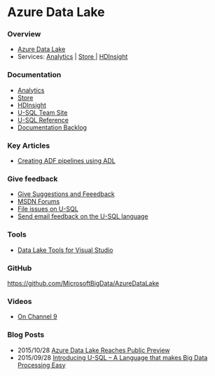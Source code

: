 # Azure Data Lake

### Overview

* [Azure Data Lake](https://azure.microsoft.com/en-us/solutions/data-lake/)
* Services: [Analytics](https://azure.microsoft.com/en-us/services/data-lake-analytics/) | [Store ](https://azure.microsoft.com/en-us/services/data-lake-store/) | [HDInsight](https://azure.microsoft.com/en-us/services/hdinsight/)


### Documentation    
* [Analytics](https://azure.microsoft.com/en-us/documentation/services/data-lake-analytics/)    
* [Store](https://azure.microsoft.com/en-us/documentation/services/data-lake-store/)    
* [HDInsight](https://azure.microsoft.com/en-us/documentation/services/hdinsight/)
* [U-SQL Team Site](usql.io)
* [U-SQL Reference](http://aka.ms/usql_reference)
* [Documentation Backlog](http://aka.ms/adla_doc_backlog)

### Key Articles
* [Creating ADF pipelines using ADL](https://azure.microsoft.com/en-us/blog/creating-big-data-pipelines-using-azure-data-lake-and-azure-data-factory/)

### Give feedback

* [Give Suggestions and Feeedback](https://aka.ms/adlfeedback)
* [MSDN Forums](http://social.msdn.microsoft.com/Forums/office/en-US/home?forum=AzureDataLake)
* [File issues on U-SQL](http://github.com/microsoftbigdata/usql/issues)
* [Send email feedback on the U-SQL language](mailto:usql@microsoft.com)

### Tools
* [Data Lake Tools for Visual Studio](http://aka.ms/ADLToolsVS)

### GitHub
https://github.com/MicrosoftBigData/AzureDataLake

### Videos
* [On Channel 9](https://channel9.msdn.com/Series/Azure-Data-Lake)


### Blog Posts
* 2015/10/28 [Azure Data Lake Reaches Public Preview](https://azure.microsoft.com/en-us/blog/azure-data-lake-reaches-public-preview/)
* 2015/09/28 [Introducing U-SQL – A Language that makes Big Data Processing Easy](http://blogs.msdn.com/b/visualstudio/archive/2015/09/28/introducing-u-sql.aspx)
